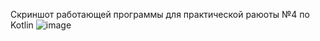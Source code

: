 Скриншот работающей программы для практической раюоты №4 по Kotlin
![image](https://github.com/user-attachments/assets/65cc28ea-055a-4f16-a8e8-3b5befdb0552)
